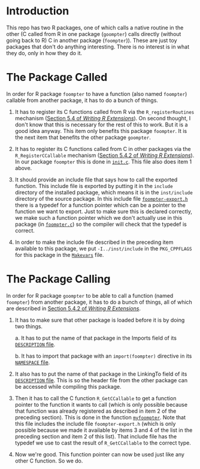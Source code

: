 
# Introduction

This repo has two R packages, one of which calls a native routine in the
other (C called from R in one package (`goompter`) calls directly (without
going back to R) C in another package (`foompter`)).  These are just toy
packages that don't do anything interesting.  There is no interest is in
what they do, only in how they do it.

# The Package Called

In order for R package `foompter` to have a function (also named `foompter`)
callable from another package, it has to do a bunch of things.

1. It has to register its C functions called from R via
    the `R_registerRoutines` mechanism
    ([Section 5.4 of *Writing R Extensions*](https://cran.r-project.org/doc/manuals/r-release/R-exts.html#Registering-native-routines)).
    On second thought, I don't know that this is necessary
    for the rest of this to work.  But it is a good idea anyway.
    This item only benefits this package `foompter`.  It is the next
    item that benefits the other package `goompter`.

1. It has to register its C functions called from C in other packages via
    the `R_RegisterCCallable` mechanism ([Section 5.4.2 of *Writing R Extensions*](https://cran.r-project.org/doc/manuals/r-release/R-exts.html#Linking-to-native-routines-in-other-packages)).
    In our package `foompter` this is done in [`init.c`](packages/foompter/src/init.c).  This file also does item 1 above.

1. It should provide an include file that says how to call the exported
    function.  This include file is exported by putting it in the `include`
    directory of the installed package, which means it is in
    the `inst/include` directory of the source package.  In this include
    file [`foompter-export.h`](packages/foompter/inst/include/foompter-export.h)
    there is a typedef
    for a function pointer which can be a pointer to the function we
    want to export.  Just to make sure this is declared correctly,
    we make such a function pointer which we don't actually use in
    this package (in [`foompter.c`](packages/foompter/src/foompter.c))
    so the compiler will check that the typedef is correct.

1. In order to make the include file described in the preceding item
    available to this package, we put `-I../inst/include` in
    the `PKG_CPPFLAGS` for this package in
    the [`Makevars`](packages/foompter/src/Makevars) file.

# The Package Calling

In order for R package `goompter` to be able to call a function
(named `foompter`) from another package, it has to do a bunch of things,
all of which are described in [Section 5.4.2 of *Writing R Extensions*](https://cran.r-project.org/doc/manuals/r-release/R-exts.html#Linking-to-native-routines-in-other-packages).

1. It has to make sure that other package is loaded before it is by doing two
    things.

    a. It has to put the name of that package in the Imports field of its
        [`DESCRIPTION` file](packages/goompter/DESCRIPTION).

    b. It has to import that package with an `import(foompter)` directive
        in its
        [`NAMESPACE` file](packages/goompter/NAMESPACE).

1. It also has to put the name of that package in the LinkingTo field of its
    [`DESCRIPTION` file](packages/goompter/DESCRIPTION).  This is so
    the header file from the other package can be accessed while compiling
    this package.

1. Then it has to call the C function `R_GetCCallable` to get a function
    pointer to the function it wants to call (which is only possible because
    that function was already registered as described in item 2 of
    the preceding section).  This is done in the function
    [`myfoompter`](packages/goompter/src/myfoompter.c).  Note that this
    file includes the include file `foompter-export.h` (which is only possible
    because we made it available by items 3 and 4 of the list in the
    preceding section and item 2 of this list).  That include file has the
    typedef we use to cast the result of `R_GetCCallable` to the correct type.

1. Now we're good.  This function pointer can now be used just like any
    other C function.  So we do.
